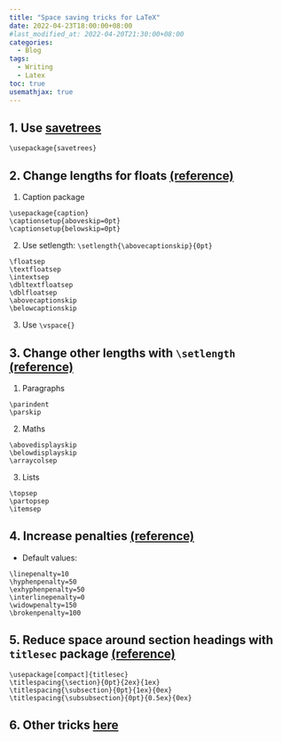 ```yaml
---
title: "Space saving tricks for LaTeX"
date: 2022-04-23T18:00:00+08:00
#last_modified_at: 2022-04-20T21:30:00+08:00
categories:
  - Blog
tags:
  - Writing
  - Latex
toc: true
usemathjax: true
---
```



## 1. Use [savetrees](http://www.ctan.org/tex-archive/macros/latex/contrib/savetrees/savetrees.pdf)

```white
\usepackage{savetrees}
```

## 2. Change lengths for floats [(reference)](https://tex.stackexchange.com/questions/23313/how-can-i-reduce-padding-after-figure)

1. Caption package
```white
\usepackage{caption}
\captionsetup{aboveskip=0pt}
\captionsetup{belowskip=0pt}
```

2. Use setlength: `\setlength{\abovecaptionskip}{0pt}`
```white
\floatsep
\textfloatsep
\intextsep
\dbltextfloatsep
\dblfloatsep
\abovecaptionskip
\belowcaptionskip
```

3. Use `\vspace{}`


## 3. Change other lengths with `\setlength` [(reference)](http://www-h.eng.cam.ac.uk/help/tpl/textprocessing/squeeze.html)

1. Paragraphs
```white
\parindent
\parskip
```

2. Maths
```white
\abovedisplayskip
\belowdisplayskip
\arraycolsep
```

3. Lists
```white
\topsep
\partopsep
\itemsep
```

## 4. Increase penalties [(reference)](https://tex.stackexchange.com/questions/51263/what-are-penalties-and-which-ones-are-defined)

- Default values:
```white
\linepenalty=10
\hyphenpenalty=50
\exhyphenpenalty=50
\interlinepenalty=0
\widowpenalty=150
\brokenpenalty=100
```

## 5. Reduce space around section headings with `titlesec` package [(reference)](https://robjhyndman.com/hyndsight/squeezing-space-with-latex/)
```white
\usepackage[compact]{titlesec}
\titlespacing{\section}{0pt}{2ex}{1ex}
\titlespacing{\subsection}{0pt}{1ex}{0ex}
\titlespacing{\subsubsection}{0pt}{0.5ex}{0ex}
```



## 6. Other tricks [here](https://gist.github.com/yig/81b4c993ea13252edc81)
